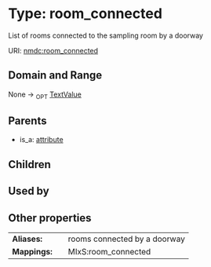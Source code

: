 
# Type: room_connected


List of rooms connected to the sampling room by a doorway

URI: [nmdc:room_connected](https://microbiomedata/meta/room_connected)


## Domain and Range

None ->  <sub>OPT</sub> [TextValue](TextValue.md)

## Parents

 *  is_a: [attribute](attribute.md)

## Children


## Used by


## Other properties

|  |  |  |
| --- | --- | --- |
| **Aliases:** | | rooms connected by a doorway |
| **Mappings:** | | MIxS:room_connected |

